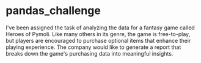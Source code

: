 # pandas_challenge

I've been assigned the task of analyzing the data for a fantasy game called Heroes of Pymoli. Like many others in its genre, the game is free-to-play, but players are encouraged to purchase optional items that enhance their playing experience. The company would like to generate a report that breaks down the game's purchasing data into meaningful insights.
